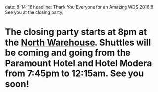 date: 8-14-16
headline: Thank You Everyone for an Amazing WDS 2016!!! See you at the closing party.

# The closing party starts at 8pm at the <a href="https://goo.gl/maps/mxAB7E42YjS2">North Warehouse</a>. Shuttles will be coming and going from the Paramount Hotel and Hotel Modera from 7:45pm to 12:15am. See you soon!


